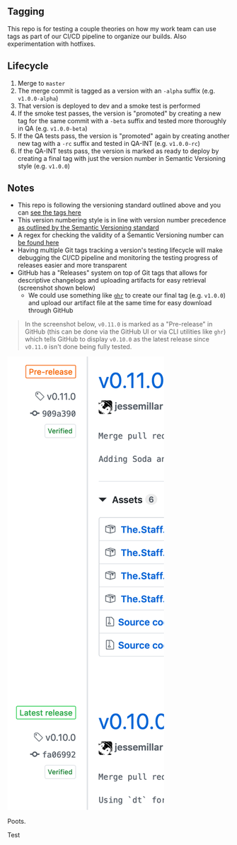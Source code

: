 ## Tagging
This repo is for testing a couple theories on how my work team can use tags as part of our CI/CD pipeline to organize our builds. Also experimentation with hotfixes.

## Lifecycle
1. Merge to `master`
1. The merge commit is tagged as a version with an `-alpha` suffix (e.g. `v1.0.0-alpha`)
1. That version is deployed to dev and a smoke test is performed
1. If the smoke test passes, the version is "promoted" by creating a new tag for the same commit with a `-beta` suffix and tested more thoroughly in QA (e.g. `v1.0.0-beta`)
1. If the QA tests pass, the version is "promoted" again by creating another new tag with a `-rc` suffix and tested in QA-INT (e.g. `v1.0.0-rc`)
1. If the QA-INT tests pass, the version is marked as ready to deploy by creating a final tag with just the version number in Semantic Versioning style (e.g. `v1.0.0`)

## Notes
- This repo is following the versioning standard outlined above and you can [see the tags here](https://github.com/jessemillar/tagging/tags)
- This version numbering style is in line with version number precedence [as outlined by the Semantic Versioning standard](https://semver.org/#spec-item-11)
- A regex for checking the validity of a Semantic Versioning number can [be found here](https://rgxdb.com/r/40OZ1HN5)
- Having multiple Git tags tracking a version's testing lifecycle will make debugging the CI/CD pipeline and monitoring the testing progress of releases easier and more transparent
- GitHub has a "Releases" system on top of Git tags that allows for descriptive changelogs and uploading artifacts for easy retrieval (screenshot shown below)
	- We could use something like [`ghr`](https://github.com/tcnksm/ghr) to create our final tag (e.g. `v1.0.0`) and upload our artifact file at the same time for easy download through GitHub

> In the screenshot below, `v0.11.0` is marked as a "Pre-release" in GitHub (this can be done via the GitHub UI or via CLI utilities like `ghr`) which tells GitHub to display `v0.10.0` as the latest release since `v0.11.0` isn't done being fully tested.

![Pre-release Screenshot](pre-release-screenshot.png)

Poots.

Test
